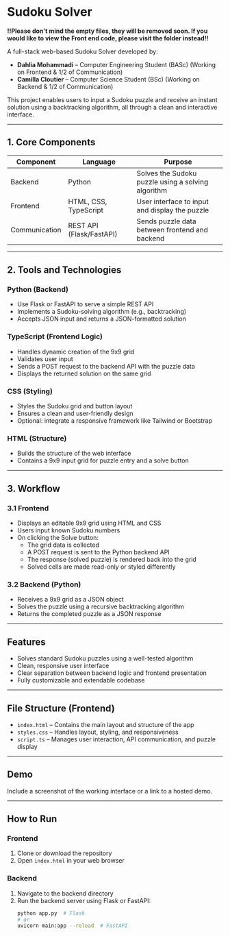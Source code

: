 # Sudoku Solver
**!!Please don't mind the empty files, they will be removed soon. If you would like to view the Front end code, please visit the folder instead!!**

A full-stack web-based Sudoku Solver developed by:

- **Dahlia Mohammadi** – Computer Engineering Student (BASc) (Working on Frontend & 1/2 of Communication)
- **Camilla Cloutier** – Computer Science Student (BSc) (Working on Backend & 1/2 of Communication)

This project enables users to input a Sudoku puzzle and receive an instant solution using a backtracking algorithm, all through a clean and interactive interface.

---

## 1. Core Components

| Component     | Language                | Purpose                                                  |
|---------------|-------------------------|----------------------------------------------------------|
| Backend       | Python                  | Solves the Sudoku puzzle using a solving algorithm       |
| Frontend      | HTML, CSS, TypeScript   | User interface to input and display the puzzle           |
| Communication | REST API (Flask/FastAPI)| Sends puzzle data between frontend and backend           |

---

## 2. Tools and Technologies

### Python (Backend)
- Use Flask or FastAPI to serve a simple REST API
- Implements a Sudoku-solving algorithm (e.g., backtracking)
- Accepts JSON input and returns a JSON-formatted solution

### TypeScript (Frontend Logic)
- Handles dynamic creation of the 9x9 grid
- Validates user input
- Sends a POST request to the backend API with the puzzle data
- Displays the returned solution on the same grid

### CSS (Styling)
- Styles the Sudoku grid and button layout
- Ensures a clean and user-friendly design
- Optional: integrate a responsive framework like Tailwind or Bootstrap

### HTML (Structure)
- Builds the structure of the web interface
- Contains a 9x9 input grid for puzzle entry and a solve button

---

## 3. Workflow

### 3.1 Frontend
- Displays an editable 9x9 grid using HTML and CSS
- Users input known Sudoku numbers
- On clicking the Solve button:
  - The grid data is collected
  - A POST request is sent to the Python backend API
  - The response (solved puzzle) is rendered back into the grid
  - Solved cells are made read-only or styled differently

### 3.2 Backend (Python)
- Receives a 9x9 grid as a JSON object
- Solves the puzzle using a recursive backtracking algorithm
- Returns the completed puzzle as a JSON response

---

## Features

- Solves standard Sudoku puzzles using a well-tested algorithm
- Clean, responsive user interface
- Clear separation between backend logic and frontend presentation
- Fully customizable and extendable codebase

---

## File Structure (Frontend)

- `index.html` – Contains the main layout and structure of the app
- `styles.css` – Handles layout, styling, and responsiveness
- `script.ts` – Manages user interaction, API communication, and puzzle display

---

## Demo

Include a screenshot of the working interface or a link to a hosted demo.

---

## How to Run

### Frontend
1. Clone or download the repository
2. Open `index.html` in your web browser

### Backend
1. Navigate to the backend directory
2. Run the backend server using Flask or FastAPI:
   ```bash
   python app.py  # Flask
   # or
   uvicorn main:app --reload  # FastAPI
